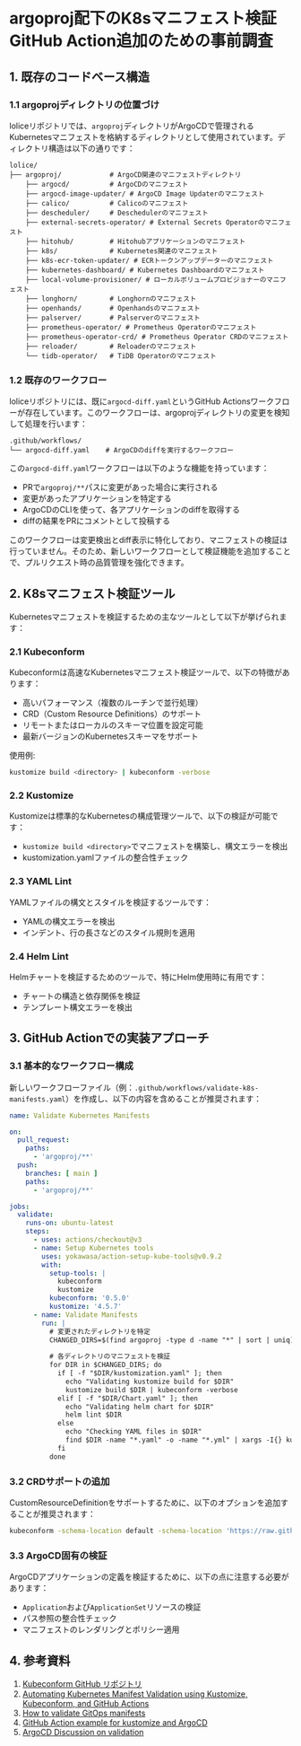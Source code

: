 # argoproj配下のK8sマニフェスト検証GitHub Action追加のための事前調査

## 1. 既存のコードベース構造

### 1.1 argoprojディレクトリの位置づけ

loliceリポジトリでは、`argoproj`ディレクトリがArgoCDで管理されるKubernetesマニフェストを格納するディレクトリとして使用されています。ディレクトリ構造は以下の通りです：

```
lolice/
├── argoproj/            # ArgoCD関連のマニフェストディレクトリ
    ├── argocd/          # ArgoCDのマニフェスト
    ├── argocd-image-updater/ # ArgoCD Image Updaterのマニフェスト
    ├── calico/          # Calicoのマニフェスト
    ├── descheduler/     # Deschedulerのマニフェスト
    ├── external-secrets-operator/ # External Secrets Operatorのマニフェスト
    ├── hitohub/         # Hitohubアプリケーションのマニフェスト
    ├── k8s/             # Kubernetes関連のマニフェスト
    ├── k8s-ecr-token-updater/ # ECRトークンアップデーターのマニフェスト
    ├── kubernetes-dashboard/ # Kubernetes Dashboardのマニフェスト
    ├── local-volume-provisioner/ # ローカルボリュームプロビジョナーのマニフェスト
    ├── longhorn/        # Longhornのマニフェスト
    ├── openhands/       # Openhandsのマニフェスト
    ├── palserver/       # Palserverのマニフェスト
    ├── prometheus-operator/ # Prometheus Operatorのマニフェスト
    ├── prometheus-operator-crd/ # Prometheus Operator CRDのマニフェスト
    ├── reloader/        # Reloaderのマニフェスト
    └── tidb-operator/   # TiDB Operatorのマニフェスト
```

### 1.2 既存のワークフロー

loliceリポジトリには、既に`argocd-diff.yaml`というGitHub Actionsワークフローが存在しています。このワークフローは、argoprojディレクトリの変更を検知して処理を行います：

```
.github/workflows/
└── argocd-diff.yaml    # ArgoCDのdiffを実行するワークフロー
```

この`argocd-diff.yaml`ワークフローは以下のような機能を持っています：

- PRで`argoproj/**`パスに変更があった場合に実行される
- 変更があったアプリケーションを特定する
- ArgoCDのCLIを使って、各アプリケーションのdiffを取得する
- diffの結果をPRにコメントとして投稿する

このワークフローは変更検出とdiff表示に特化しており、マニフェストの検証は行っていません。そのため、新しいワークフローとして検証機能を追加することで、プルリクエスト時の品質管理を強化できます。

## 2. K8sマニフェスト検証ツール

Kubernetesマニフェストを検証するための主なツールとして以下が挙げられます：

### 2.1 Kubeconform

Kubeconformは高速なKubernetesマニフェスト検証ツールで、以下の特徴があります：

- 高いパフォーマンス（複数のルーチンで並行処理）
- CRD（Custom Resource Definitions）のサポート
- リモートまたはローカルのスキーマ位置を設定可能
- 最新バージョンのKubernetesスキーマをサポート

使用例:
```bash
kustomize build <directory> | kubeconform -verbose
```

### 2.2 Kustomize

Kustomizeは標準的なKubernetesの構成管理ツールで、以下の検証が可能です：

- `kustomize build <directory>`でマニフェストを構築し、構文エラーを検出
- kustomization.yamlファイルの整合性チェック

### 2.3 YAML Lint

YAMLファイルの構文とスタイルを検証するツールです：

- YAMLの構文エラーを検出
- インデント、行の長さなどのスタイル規則を適用

### 2.4 Helm Lint

Helmチャートを検証するためのツールで、特にHelm使用時に有用です：

- チャートの構造と依存関係を検証
- テンプレート構文エラーを検出

## 3. GitHub Actionでの実装アプローチ

### 3.1 基本的なワークフロー構成

新しいワークフローファイル（例：`.github/workflows/validate-k8s-manifests.yaml`）を作成し、以下の内容を含めることが推奨されます：

```yaml
name: Validate Kubernetes Manifests

on:
  pull_request:
    paths:
      - 'argoproj/**'
  push:
    branches: [ main ]
    paths:
      - 'argoproj/**'

jobs:
  validate:
    runs-on: ubuntu-latest
    steps:
      - uses: actions/checkout@v3
      - name: Setup Kubernetes tools
        uses: yokawasa/action-setup-kube-tools@v0.9.2
        with:
          setup-tools: |
            kubeconform
            kustomize
          kubeconform: '0.5.0'
          kustomize: '4.5.7'
      - name: Validate Manifests
        run: |
          # 変更されたディレクトリを特定
          CHANGED_DIRS=$(find argoproj -type d -name "*" | sort | uniq)
          
          # 各ディレクトリのマニフェストを検証
          for DIR in $CHANGED_DIRS; do
            if [ -f "$DIR/kustomization.yaml" ]; then
              echo "Validating kustomize build for $DIR"
              kustomize build $DIR | kubeconform -verbose
            elif [ -f "$DIR/Chart.yaml" ]; then
              echo "Validating helm chart for $DIR"
              helm lint $DIR
            else
              echo "Checking YAML files in $DIR"
              find $DIR -name "*.yaml" -o -name "*.yml" | xargs -I{} kubeconform -verbose {}
            fi
          done
```

### 3.2 CRDサポートの追加

CustomResourceDefinitionをサポートするために、以下のオプションを追加することが推奨されます：

```bash
kubeconform -schema-location default -schema-location 'https://raw.githubusercontent.com/datreeio/CRDs-catalog/main/{{.Group}}/{{.ResourceKind}}_{{.ResourceAPIVersion}}.json'
```

### 3.3 ArgoCD固有の検証

ArgoCDアプリケーションの定義を検証するために、以下の点に注意する必要があります：

- `Application`および`ApplicationSet`リソースの検証
- パス参照の整合性チェック
- マニフェストのレンダリングとポリシー適用

## 4. 参考資料

1. [Kubeconform GitHub リポジトリ](https://github.com/yannh/kubeconform)
2. [Automating Kubernetes Manifest Validation using Kustomize, Kubeconform, and GitHub Actions](https://medium.com/@dangreenlee_/continually-validate-kubernetes-manifests-using-kubeconform-and-githubactions-ed74ed3ba4ca)
3. [How to validate GitOps manifests](https://developers.redhat.com/articles/2023/10/10/how-validate-gitops-manifests)
4. [GitHub Action example for kustomize and ArgoCD](https://github.com/ferr3ira-gabriel/github-actions-kustomize-argocd-manifests)
5. [ArgoCD Discussion on validation](https://github.com/argoproj/argo-cd/discussions/9753)
